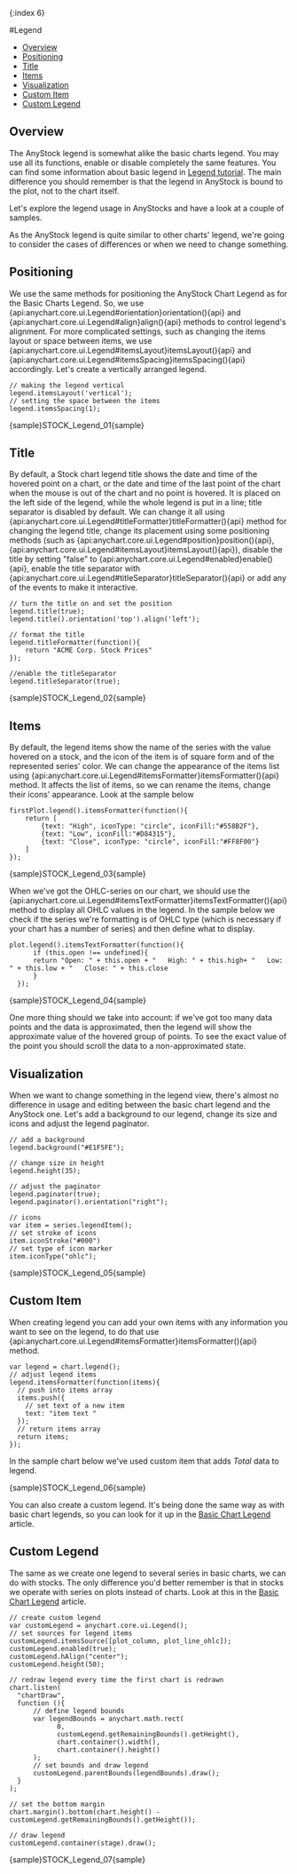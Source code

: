 {:index 6}

#Legend

* [Overview](#overview)
* [Positioning](#positioning)
* [Title](#title)
* [Items](#items)
* [Visualization](#visualization)
* [Custom Item](#custom_item)
* [Custom Legend](#custom_legend)

## Overview

The AnyStock legend is somewhat alike the basic charts legend. You may use all its functions, enable or disable completely the same features. You can find some information about basic legend in [Legend tutorial](../Common_Settings/Legend). The main difference you should remember is that the legend in AnyStock is bound to the plot, not to the chart itself.

Let's explore the legend usage in AnyStocks and have a look at a couple of samples.

As the AnyStock legend is quite similar to other charts' legend, we're going to consider the cases of differences or when we need to change something.

## Positioning

We use the same methods for positioning the AnyStock Chart Legend as for the Basic Charts Legend. So, we use {api:anychart.core.ui.Legend#orientation}orientation(){api} and {api:anychart.core.ui.Legend#align}align(){api} methods to control legend's alignment. For more complicated settings, such as changing the items layout or space between items, we use {api:anychart.core.ui.Legend#itemsLayout}itemsLayout(){api} and {api:anychart.core.ui.Legend#itemsSpacing}itemsSpacing(){api} accordingly. Let's create a vertically arranged legend.

```
// making the legend vertical
legend.itemsLayout('vertical');
// setting the space between the items
legend.itemsSpacing(1);
```

{sample}STOCK\_Legend\_01{sample}

## Title

By default, a Stock chart legend title shows the date and time of the hovered point on a chart, or the date and time of the last point of the chart when the mouse is out of the chart and no point is hovered. It is placed on the left side of the legend, while the whole legend is put in a line; title separator is disabled by default. We can change it all using {api:anychart.core.ui.Legend#titleFormatter}titleFormatter(){api} method for changing the legend title, change its placement using some positioning methods (such as {api:anychart.core.ui.Legend#position}position(){api}, {api:anychart.core.ui.Legend#itemsLayout}itemsLayout(){api}), disable the title by setting "false" to {api:anychart.core.ui.Legend#enabled}enable(){api}, enable the title separator with {api:anychart.core.ui.Legend#titleSeparator}titleSeparator(){api} or add any of the events to make it interactive. 

```
// turn the title on and set the position
legend.title(true);
legend.title().orientation('top').align('left');

// format the title
legend.titleFormatter(function(){
    return "ACME Corp. Stock Prices"
});

//enable the titleSeparator
legend.titleSeparator(true);
```

{sample}STOCK\_Legend\_02{sample}

## Items

By default, the legend items show the name of the series with the value hovered on a stock, and the icon of the item is of square form and of the represented series' color. We can change the appearance of the items list using {api:anychart.core.ui.Legend#itemsFormatter}itemsFormatter(){api} method. It affects the list of items, so we can rename the items, change their icons' appearance. Look at the sample below 

```
firstPlot.legend().itemsFormatter(function(){
    return [
        {text: "High", iconType: "circle", iconFill:"#558B2F"},
        {text: "Low", iconFill:"#D84315"},
        {text: "Close", iconType: "circle", iconFill:"#FF8F00"}
    ]
});
```

{sample}STOCK\_Legend\_03{sample}

When we've got the OHLC-series on our chart, we should use the {api:anychart.core.ui.Legend#itemsTextFormatter}itemsTextFormatter(){api} method to display all OHLC values in the legend. In the sample below we check if the series we're formatting is of OHLC type (which is necessary if your chart has a number of series) and then define what to display.

```
plot.legend().itemsTextFormatter(function(){
      if (this.open !== undefined){ 
      return "Open: " + this.open + "   High: " + this.high+ "   Low: " + this.low + "   Close: " + this.close 
      }
  });
```

{sample}STOCK\_Legend\_04{sample}

One more thing should we take into account: if we've got too many data points and the data is approximated, then the legend will show the approximate value of the hovered group of points. To see the exact value of the point you should scroll the data to a non-approximated state.

## Visualization

When we want to change something in the legend view, there's almost no difference in usage and editing between the basic chart legend and the AnyStock one. Let's add a background to our legend, change its size and icons and adjust the legend paginator. 

```
// add a background
legend.background("#E1F5FE");

// change size in height
legend.height(35);

// adjust the paginator
legend.paginator(true);
legend.paginator().orientation("right");

// icons
var item = series.legendItem();
// set stroke of icons
item.iconStroke("#000")
// set type of icon marker
item.iconType("ohlc");
```

{sample}STOCK\_Legend\_05{sample}

## Custom Item

When creating legend you can add your own items with any information you want to see on the legend, to do that use {api:anychart.core.ui.Legend#itemsFormatter}itemsFormatter(){api} method. 

```
var legend = chart.legend();
// adjust legend items
legend.itemsFormatter(function(items){
  // push into items array
  items.push({
    // set text of a new item
    text: "item text "
  });
  // return items array
  return items;
});
```

In the sample chart below we've used custom item that adds *Total* data to legend.

{sample}STOCK\_Legend\_06{sample}

You can also create a custom legend. It's being done the same way as with basic chart legends, so you can look for it up in the [Basic Chart Legend](../Common_Settings/Legend#custom_legend) article.

## Custom Legend

The same as we create one legend to several series in basic charts, we can do with stocks. The only difference you'd better remember is that in stocks we operate with series on plots instead of charts. Look at this in the [Basic Chart Legend](../Common_Settings/Legend#one_legend_for_several_charts) article.

```
// create custom legend
var customLegend = anychart.core.ui.Legend();
// set sources for legend items
customLegend.itemsSource([plot_column, plot_line_ohlc]);
customLegend.enabled(true);
customLegend.hAlign("center");
customLegend.height(50);

// redraw legend every time the first chart is redrawn
chart.listen(
  "chartDraw",
  function (){
      // define legend bounds
      var legendBounds = anychart.math.rect(
            0,
            customLegend.getRemainingBounds().getHeight(),
            chart.container().width(),
            chart.container().height()
      );
      // set bounds and draw legend
      customLegend.parentBounds(legendBounds).draw();
  }
);

// set the bottom margin
chart.margin().bottom(chart.height() - customLegend.getRemainingBounds().getHeight());

// draw legend
customLegend.container(stage).draw();
```

{sample}STOCK\_Legend\_07{sample}